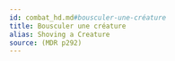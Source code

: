 ```yaml
---
id: combat_hd.md#bousculer-une-créature
title: Bousculer une créature
alias: Shoving a Creature
source: (MDR p292)
---
```


